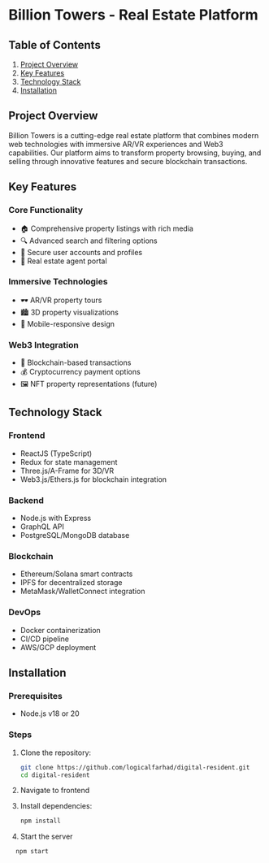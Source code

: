 # Billion Towers - Real Estate Platform

## Table of Contents
1. [Project Overview](#project-overview)
2. [Key Features](#key-features)
3. [Technology Stack](#technology-stack)
4. [Installation](#installation)


## Project Overview

Billion Towers is a cutting-edge real estate platform that combines modern web technologies with immersive AR/VR experiences and Web3 capabilities. Our platform aims to transform property browsing, buying, and selling through innovative features and secure blockchain transactions.

## Key Features

### Core Functionality
- 🏠 Comprehensive property listings with rich media
- 🔍 Advanced search and filtering options
- 👤 Secure user accounts and profiles
- 🤝 Real estate agent portal

### Immersive Technologies
- 🕶️ AR/VR property tours
- 🏙️ 3D property visualizations
- 📱 Mobile-responsive design

### Web3 Integration
- 🔗 Blockchain-based transactions
- 💰 Cryptocurrency payment options
- 🖼️ NFT property representations (future)

## Technology Stack

### Frontend
- ReactJS (TypeScript)
- Redux for state management
- Three.js/A-Frame for 3D/VR
- Web3.js/Ethers.js for blockchain integration

### Backend
- Node.js with Express
- GraphQL API
- PostgreSQL/MongoDB database

### Blockchain
- Ethereum/Solana smart contracts
- IPFS for decentralized storage
- MetaMask/WalletConnect integration

### DevOps
- Docker containerization
- CI/CD pipeline
- AWS/GCP deployment

## Installation

### Prerequisites
- Node.js v18 or 20

### Steps
1. Clone the repository:
   ```bash
   git clone https://github.com/logicalfarhad/digital-resident.git
   cd digital-resident
   ```
2. Navigate to frontend
3. Install dependencies:
   ```bash
   npm install
   ```

4. Start the server
```bash
  npm start
```
